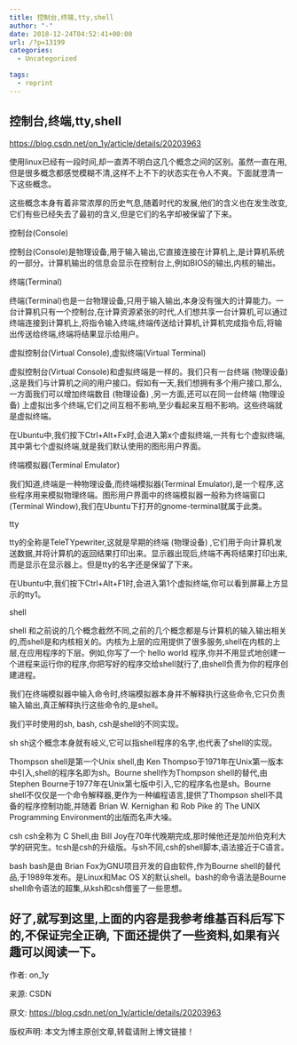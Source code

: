```yaml
---
title: 控制台,终端,tty,shell
author: "-"
date: 2018-12-24T04:52:41+00:00
url: /?p=13199
categories:
  - Uncategorized

tags:
  - reprint
---
```

## 控制台,终端,tty,shell
https://blog.csdn.net/on_1y/article/details/20203963

使用linux已经有一段时间,却一直弄不明白这几个概念之间的区别。虽然一直在用,但是很多概念都感觉模糊不清,这样不上不下的状态实在令人不爽。下面就澄清一下这些概念。

这些概念本身有着非常浓厚的历史气息,随着时代的发展,他们的含义也在发生改变,它们有些已经失去了最初的含义,但是它们的名字却被保留了下来。

控制台(Console)
  
控制台(Console)是物理设备,用于输入输出,它直接连接在计算机上,是计算机系统的一部分。计算机输出的信息会显示在控制台上,例如BIOS的输出,内核的输出。

终端(Terminal)
  
终端(Terminal)也是一台物理设备,只用于输入输出,本身没有强大的计算能力。一台计算机只有一个控制台,在计算资源紧张的时代,人们想共享一台计算机,可以通过终端连接到计算机上,将指令输入终端,终端传送给计算机,计算机完成指令后,将输出传送给终端,终端将结果显示给用户。

虚拟控制台(Virtual Console),虚拟终端(Virtual Terminal)
  
虚拟控制台(Virtual Console)和虚拟终端是一样的。我们只有一台终端 (物理设备) ,这是我们与计算机之间的用户接口。假如有一天,我们想拥有多个用户接口,那么,一方面我们可以增加终端数目 (物理设备) ,另一方面,还可以在同一台终端 (物理设备) 上虚拟出多个终端,它们之间互相不影响,至少看起来互相不影响。这些终端就是虚拟终端。

在Ubuntu中,我们按下Ctrl+Alt+Fx时,会进入第x个虚拟终端,一共有七个虚拟终端,其中第七个虚拟终端,就是我们默认使用的图形用户界面。

终端模拟器(Terminal Emulator)
  
我们知道,终端是一种物理设备,而终端模拟器(Terminal Emulator),是一个程序,这些程序用来模拟物理终端。图形用户界面中的终端模拟器一般称为终端窗口(Terminal Window),我们在Ubuntu下打开的gnome-terminal就属于此类。

tty
  
tty的全称是TeleTYpewriter,这就是早期的终端 (物理设备) ,它们用于向计算机发送数据,并将计算机的返回结果打印出来。显示器出现后,终端不再将结果打印出来,而是显示在显示器上。但是tty的名字还是保留了下来。

在Ubuntu中,我们按下Ctrl+Alt+F1时,会进入第1个虚拟终端,你可以看到屏幕上方显示的tty1。

shell
  
shell 和之前说的几个概念截然不同,之前的几个概念都是与计算机的输入输出相关的,而shell是和内核相关的。内核为上层的应用提供了很多服务,shell在内核的上层,在应用程序的下层。例如,你写了一个 hello world 程序,你并不用显式地创建一个进程来运行你的程序,你把写好的程序交给shell就行了,由shell负责为你的程序创建进程。

我们在终端模拟器中输入命令时,终端模拟器本身并不解释执行这些命令,它只负责输入输出,真正解释执行这些命令的,是shell。

我们平时使用的sh, bash, csh是shell的不同实现。

sh sh这个概念本身就有岐义,它可以指shell程序的名字,也代表了shell的实现。

Thompson shell是第一个Unix shell,由 Ken Thompso于1971年在Unix第一版本中引入,shell的程序名即为sh。Bourne shell作为Thompson shell的替代,由 Stephen Bourne于1977年在Unix第七版中引入,它的程序名也是sh。Bourne shell不仅仅是一个命令解释器,更作为一种编程语言,提供了Thompson shell不具备的程序控制功能,并随着 Brian W. Kernighan 和 Rob Pike 的 The UNIX Programming Environment的出版而名声大噪。

csh csh全称为 C Shell,由 Bill Joy在70年代晚期完成,那时候他还是加州伯克利大学的研究生。tcsh是csh的升级版。与sh不同,csh的shell脚本,语法接近于C语言。

bash bash是由 Brian Fox为GNU项目开发的自由软件,作为Bourne shell的替代品,于1989年发布。是Linux和Mac OS X的默认shell。bash的命令语法是Bourne shell命令语法的超集,从ksh和csh借鉴了一些思想。

## 好了,就写到这里,上面的内容是我参考维基百科后写下的,不保证完全正确, 下面还提供了一些资料,如果有兴趣可以阅读一下。

作者: on_1y
  
来源: CSDN
  
原文: https://blog.csdn.net/on_1y/article/details/20203963
  
版权声明: 本文为博主原创文章,转载请附上博文链接！